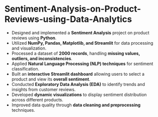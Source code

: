 # Sentiment-Analysis-on-Product-Reviews-using-Data-Analytics
- Designed and implemented a **Sentiment Analysis** project on product reviews using **Python**.  
- Utilized **NumPy, Pandas, Matplotlib, and Streamlit** for data processing and visualization.  
- Processed a dataset of **2000 records**, handling **missing values, outliers, and inconsistencies**.  
- Applied **Natural Language Processing (NLP) techniques** for sentiment classification.  
- Built an **interactive Streamlit dashboard** allowing users to select a product and view its **overall sentiment**.  
- Conducted **Exploratory Data Analysis (EDA)** to identify trends and insights from customer reviews.  
- Developed **dynamic visualizations** to display sentiment distribution across different products.  
- Improved data quality through **data cleaning and preprocessing** techniques.  
